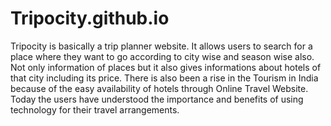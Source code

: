 # Tripocity.github.io


Tripocity is basically a trip planner website. It allows users to search for a place where they want to go according to city wise and season wise also. Not only information of places but it also gives informations about hotels of that city including its price.
There is also been a rise in the Tourism in India because of the easy availability of hotels through Online Travel Website. Today the users have understood the importance and benefits of using technology for their travel arrangements.
